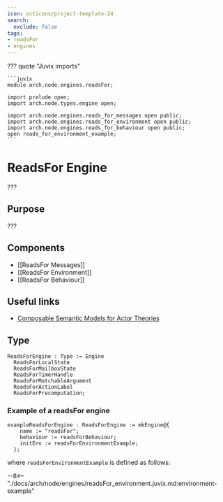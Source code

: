 ```yaml
---
icon: octicons/project-template-24
search:
  exclude: false
tags:
- readsFor
- engines
---
```


??? quote "Juvix imports"

    ```juvix
    module arch.node.engines.readsFor;

    import prelude open;
    import arch.node.types.engine open;

    import arch.node.engines.reads_for_messages open public;
    import arch.node.engines.reads_for_environment open public;
    import arch.node.engines.reads_for_behaviour open public;
    open reads_for_environment_example;
    ```

# ReadsFor Engine

???

## Purpose

???

## Components

- [[ReadsFor Messages]]
- [[ReadsFor Environment]]
- [[ReadsFor Behaviour]]

## Useful links

- [Composable Semantic Models for Actor Theories](https://citeseerx.ist.psu.edu/document?repid=rep1&type=pdf&doi=18475015c7c46d38292833ddda32dc88b5655160)

## Type

<!-- --8<-- [start:ReadsForEngine] -->
```juvix
ReadsForEngine : Type := Engine
  ReadsForLocalState
  ReadsForMailboxState
  ReadsForTimerHandle
  ReadsForMatchableArgument
  ReadsForActionLabel
  ReadsForPrecomputation;
```
<!-- --8<-- [end:ReadsForEngine] -->

### Example of a readsFor engine

```juvix extract-module-statements
exampleReadsForEngine : ReadsForEngine := mkEngine@{
    name := "readsFor";
    behaviour := readsForBehaviour;
    initEnv := readsForEnvironmentExample;
  };
```

where `readsForEnvironmentExample` is defined as follows:

--8<-- "./docs/arch/node/engines/readsFor_environment.juvix.md:environment-example"
